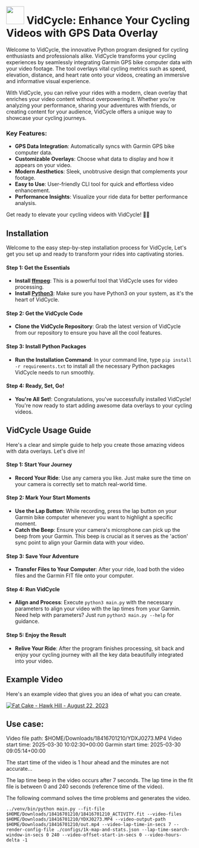 # <img src="https://raw.githubusercontent.com/isaiahnields/vidcycle/master/logo.png" width="48"> VidCycle: Enhance Your Cycling Videos with GPS Data Overlay

Welcome to VidCycle, the innovative Python program designed for cycling enthusiasts and professionals alike. VidCycle transforms your cycling experiences by seamlessly integrating Garmin GPS bike computer data with your video footage. The tool overlays vital cycling metrics such as speed, elevation, distance, and heart rate onto your videos, creating an immersive and informative visual experience. 

With VidCycle, you can relive your rides with a modern, clean overlay that enriches your video content without overpowering it. Whether you're analyzing your performance, sharing your adventures with friends, or creating content for your audience, VidCycle offers a unique way to showcase your cycling journeys.

### Key Features:
- **GPS Data Integration**: Automatically syncs with Garmin GPS bike computer data.
- **Customizable Overlays**: Choose what data to display and how it appears on your video.
- **Modern Aesthetics**: Sleek, unobtrusive design that complements your footage.
- **Easy to Use**: User-friendly CLI tool for quick and effortless video enhancement.
- **Performance Insights**: Visualize your ride data for better performance analysis.

Get ready to elevate your cycling videos with VidCycle! 🚴💨

## Installation

Welcome to the easy step-by-step installation process for VidCycle, Let's get you set up and ready to transform your rides into captivating stories.

#### Step 1: Get the Essentials
- **Install [ffmpeg](https://ffmpeg.org/)**: This is a powerful tool that VidCycle uses for video processing.
- **Install [Python3](https://www.python.org/downloads/)**: Make sure you have Python3 on your system, as it's the heart of VidCycle.

#### Step 2: Get the VidCycle Code
- **Clone the VidCycle Repository**: Grab the latest version of VidCycle from our repository to ensure you have all the cool features.

#### Step 3: Install Python Packages
- **Run the Installation Command**: In your command line, type `pip install -r requirements.txt` to install all the necessary Python packages VidCycle needs to run smoothly.

#### Step 4: Ready, Set, Go!
- **You're All Set!**: Congratulations, you've successfully installed VidCycle! You're now ready to start adding awesome data overlays to your cycling videos.

## VidCycle Usage Guide

Here's a clear and simple guide to help you create those amazing videos with data overlays. Let's dive in!

#### Step 1: Start Your Journey
- **Record Your Ride**: Use any camera you like. Just make sure the time on your camera is correctly set to match real-world time.

#### Step 2: Mark Your Start Moments
- **Use the Lap Button**: While recording, press the lap button on your Garmin bike computer whenever you want to highlight a specific moment.
- **Catch the Beep**: Ensure your camera's microphone can pick up the beep from your Garmin. This beep is crucial as it serves as the 'action' sync point to align your Garmin data with your video.

#### Step 3: Save Your Adventure
- **Transfer Files to Your Computer**: After your ride, load both the video files and the Garmin FIT file onto your computer.

#### Step 4: Run VidCycle
- **Align and Process**: Execute `python3 main.py` with the necessary parameters to align your video with the lap times from your Garmin. Need help with parameters? Just run `python3 main.py --help` for guidance.

#### Step 5: Enjoy the Result
- **Relive Your Ride**: After the program finishes processing, sit back and enjoy your cycling journey with all the key data beautifully integrated into your video.

## Example Video

Here's an example video that gives you an idea of what you can create.

[![Fat Cake - Hawk Hill - August 22, 2023](https://img.youtube.com/vi/KuYK_RrEdTI/0.jpg)](https://www.youtube.com/watch?v=KuYK_RrEdTI)

## Use case:

Video file path: $HOME/Downloads/18416701210/YDXJ0273.MP4 
Video start time:   2025-03-30 10:02:30+00:00
Garmin start time:  2025-03-30 09:05:14+00:00

The start time of the video is 1 hour ahead and the minutes are not accurate...

The lap time beep in the video occurs after 7 seconds.
The lap time in the fit file is between 0 and 240 seconds (reference time of the video).

The following command solves the time problems and generates the video.

```
../venv/bin/python main.py --fit-file $HOME/Downloads/18416701210/18416701210_ACTIVITY.fit --video-files $HOME/Downloads/18416701210/YDXJ0273.MP4 --video-output-path $HOME/Downloads/18416701210/out.mp4 --video-lap-time-in-secs 7 --render-config-file ./configs/1k-map-and-stats.json --lap-time-search-window-in-secs 0 240 --video-offset-start-in-secs 0 --video-hours-delta -1
```
